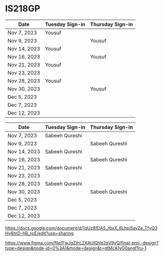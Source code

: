 # IS218GP
| Date       | Tuesday Sign-in | Thursday Sign-in |
|------------|-----------------|------------------|
| Nov 7, 2023| Yousuf                |                  |
| Nov 9, 2023|               |     Yousuf             |
| Nov 14, 2023| Yousuf               |                  |
| Nov 16, 2023|                |   Yousuf               |
| Nov 21, 2023| Yousuf               |                  |
| Nov 23, 2023|                |                  |
| Nov 28, 2023| Yousuf               |                  |
| Nov 30, 2023|                | Yousuf                 |
| Dec 5, 2023 |                |                  |
| Dec 7, 2023 |                |                  |
| Dec 12, 2023|                |                  |


| Date       | Tuesday Sign-in | Thursday Sign-in |
|------------|-----------------|------------------|
| Nov 7, 2023| Sabeeh Qureshi  |                  |                         
| Nov 9, 2023|                 |  Sabeeh Qureshi  |
| Nov 14, 2023| Sabeeh Qureshi |                  |
| Nov 16, 2023|                |  Sabeeh Qureshi  |
| Nov 21, 2023| Sabeeh Qureshi |                  |
| Nov 23, 2023|                |                  |
| Nov 28, 2023| Sabeeh Qureshi |                  |
| Nov 30, 2023|                |  Sabeeh Qureshi  |
| Dec 5, 2023 |                |                  |
| Dec 7, 2023 |                |                  |
| Dec 12, 2023|                |                  |



https://docs.google.com/document/d/1qUz8fDA5_rbxX_6Lhpi5avZe_TfyQ3Hv6tnD-hB_roE/edit?usp=sharing

https://www.figma.com/file/FwJqZIhL2XAUlQVe2qV9yQ/final-proj.-design?type=design&node-id=0%3A1&mode=design&t=gtMcA1yG0angf1ru-1
